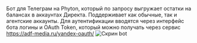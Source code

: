 Бот для Телеграм на Phyton, который по запросу выгружает остатки на балансах в аккаунтах Директа. Поддерживает как обычные, так и агентские аккаунты. Для аутентификации вводятся через интерфейс бота логины и OAuth Token, который можно получать через сервис https://adf-media.ru/yandex-oauth/ 
![Скрин bot](https://github.com/user-attachments/assets/4d8c86ba-0f79-4392-b655-869524a586ea)
